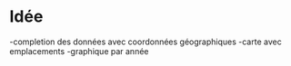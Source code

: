 # Idée
-completion des données avec coordonnées géographiques
-carte avec emplacements
-graphique par année
